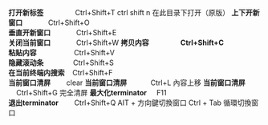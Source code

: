 **打开新标签**                Ctrl+Shift+T
ctrl  shift  n  在此目录下打开（原版）
**上下开新窗口**             Ctrl+Shift+O  
**垂直开新窗口**             Ctrl+Shift+E  
**关闭当前窗口**             Ctrl+Shift+W
**拷贝内容                   Ctrl+Shift+C  
粘贴内容**                   Ctrl+Shift+V  
**隐藏滚动条**               Ctrl+Shift+S  
**在当前终端内搜索**    Ctrl+Shift+F  
**当前窗口清屏**           clear
**当前窗口清屏**            Ctrl+L           內容上移
**当前窗口清屏**            Ctrl+Shift+G  完全清屏
**最大化terminator**     F11  
**退出terminator**        Ctrl+Shift+Q
AIT + 方向鍵切換窗口
Ctrl  + Tab  循環切換窗口